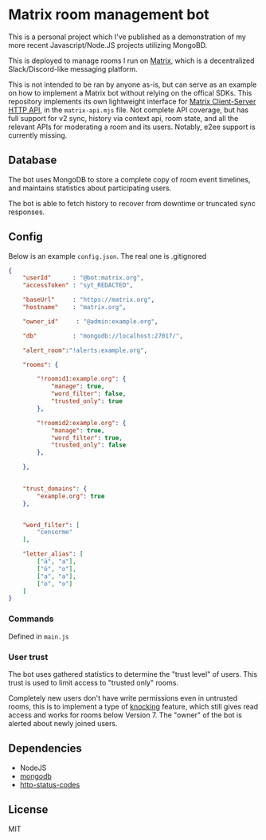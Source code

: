 # Matrix room management bot 

This is a personal project which I've published as a demonstration of my more 
recent Javascript/Node.JS projects utilizing MongoBD. 

This is deployed to manage rooms I run on [Matrix](https://matrix.org),
which is a decentralized Slack/Discord-like messaging platform. 

This is not intended to be ran by anyone as-is, but can serve as an example on 
how to implement a Matrix bot without relying on the offical SDKs. This repository implements its own lightweight 
interface for [Matrix Client-Server HTTP API](https://spec.matrix.org/v1.9/client-server-api/), 
in the `matrix-api.mjs` file. Not complete API coverage, but has full support for
v2 sync, history via context api, room state, and all the relevant APIs for moderating a room and its users. 
Notably, e2ee support is currently missing.

## Database
The bot uses MongoDB to store a complete copy of room event timelines, and 
maintains statistics about participating users.

The bot is able to fetch history to recover from downtime 
or truncated sync responses.


## Config

Below is an example `config.json`. The real one is .gitignored

```json
{
	"userId"      : "@bot:matrix.org",
	"accessToken" : "syt_REDACTED",

	"baseUrl"     : "https://matrix.org",
	"hostname"    : "matrix.org",

	"owner_id"     : "@admin:example.org",

	"db"          : "mongodb://localhost:27017/",

	"alert_room":"!alerts:example.org",

	"rooms": {

		"!roomid1:example.org": {
			"manage": true,
			"word_filter": false,
			"trusted_only": true 
		},

		"!roomid2:example.org": {
			"manage": true,
			"word_filter": true,
			"trusted_only": false
		},

	},
	

	"trust_domains": {
		"example.org": true
	},


	"word_filter": [
		"censorme"
	],

	"letter_alias": [
		["ä", "a"],
		["ö", "o"],
		["а", "a"],
		["о", "o"]
	]
}


```

### Commands
Defined in `main.js`

### User trust
The bot uses gathered statistics to determine the "trust level" of users. This 
trust is used to limit access to "trusted only" rooms. 

Completely new users don't have write permissions even in untrusted rooms, this 
is to implement a type of 
[knocking](https://spec.matrix.org/v1.5/client-server-api/#mroomjoin_rules) 
feature, which still gives read access and works for rooms below Version 7. 
The "owner" of the bot is alerted about newly joined users.

## Dependencies
- NodeJS
- [mongodb](https://www.npmjs.com/package/mongodb)
- [http-status-codes](https://www.npmjs.com/package/http-status-codes)

## License
MIT




